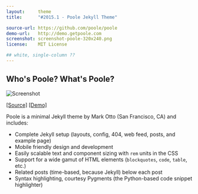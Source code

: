 ```yaml
---
layout:     theme
title:      "#2015.1 - Poole Jekyll Theme"

source-url: https://github.com/poole/poole 
demo-url:   http://demo.getpoole.com
screenshot: screenshot-poole-320x240.png
license:    MIT License

## white, single-column ??
---
```


## Who's Poole? What's Poole?

![Screenshot]({{site.url}}/i/{{page.screenshot}})

[[Source]]({{page.source-url}}) [[Demo]]({{page.demo-url}})


Poole is a minimal Jekyll theme by Mark Otto (San Francisco, CA) and includes:

- Complete Jekyll setup (layouts, config, 404, web feed, posts, and example page)
- Mobile friendly design and development
- Easily scalable text and component sizing with `rem` units in the CSS
- Support for a wide gamut of HTML elements (`blockquotes`, `code`, `table`, etc.)
- Related posts (time-based, because Jekyll) below each post
- Syntax highlighting, courtesy Pygments (the Python-based code snippet highlighter)

